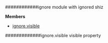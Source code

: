 <a name="module_ignore"></a>
############ignore
module with ignored shiz

**Members**

* [ignore.visible](#module_ignore.visible)

<a name="module_ignore.visible"></a>
#############ignore.visible
visible property

